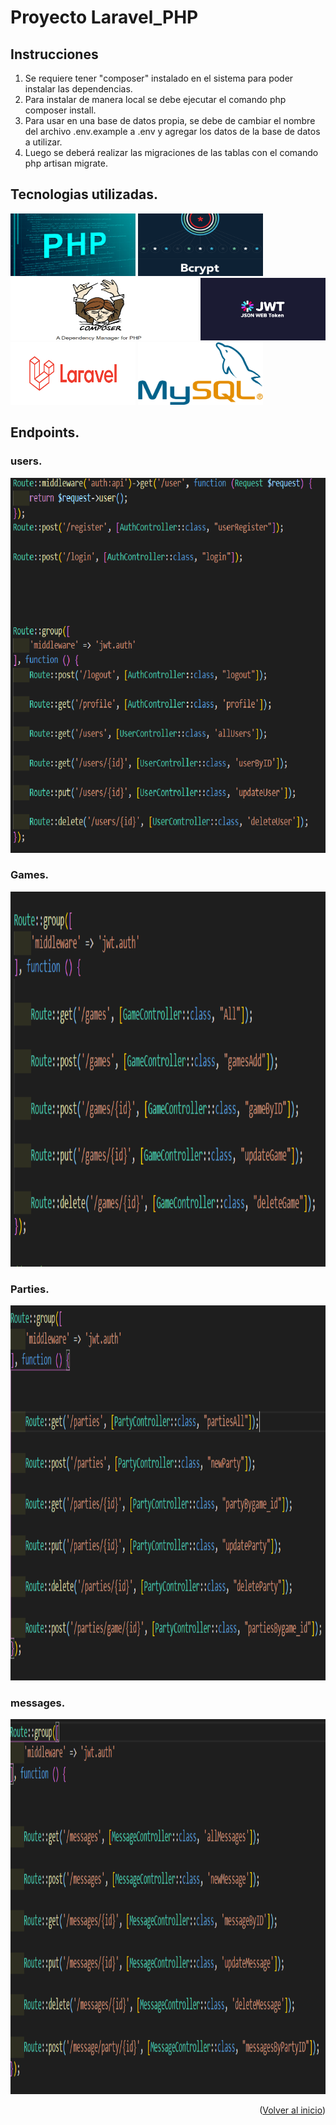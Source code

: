 <div id="top"></div>

# Proyecto Laravel_PHP



## Instrucciones 

<ol>
    <li>Se requiere tener "composer" instalado en el sistema para poder instalar las dependencias.</li>
    <li>Para instalar de manera local se debe ejecutar el comando php composer install.</li>
    <li>Para usar en una base de datos propia, se debe de cambiar el nombre del archivo .env.example a .env y agregar los datos de la base de datos a utilizar.</li>
    <li>Luego se deberá realizar las migraciones de las tablas con el comando php artisan migrate.</li>
</ol>

## Tecnologias utilizadas.

<img src="img/php.jpg" width="200" height="100"> <img src="img/Bcrypt.png" width="200" height="100"> <img src="img/composer-php.png" width="300" height="100" > <img src="img/jwt2.png" width="200" height="100" > <img src="img/logo_laravel.png" width="200" height="100" > <img src="img/1024px-MySQL.ff87215b43fd7292af172e2a5d9b844217262571.png" width="200" height="100" >

## Endpoints.

### users.

 <img src="img/users2.png" width="700" height="600" >
 
### Games.

<img src="img/games.png" width="700" height="600" >

### Parties.

<img src="img/parties.png" widht="700" height="600">

### messages.

<img src="img/mensajes.png" width="700" height="600" >


<p align="right">(<a href="#top">Volver al inicio</a>)</p>

 
 

